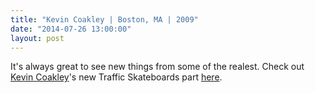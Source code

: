```yaml
---
title: "Kevin Coakley | Boston, MA | 2009"
date: "2014-07-26 13:00:00"
layout: post
---
```


<p>It&#39;s always great to see new things from some of the realest. Check out <a href="http://www.thrashermagazine.com/articles/videos/kevin-coakleys-traffic-part/">Kevin Coakley</a>&#39;s new Traffic Skateboards part <a href="http://www.thrashermagazine.com/articles/videos/kevin-coakleys-traffic-part/">here</a>.&nbsp;</p>

<p><a href="http://www.thrashermagazine.com/articles/videos/kevin-coakleys-traffic-part/"><img alt="" data-rich-file-id="61" src="http://s3.amazonaws.com/caste-server-production/rich/rich_files/rich_files/61/blog/coakley-portrait.jpg" /></a></p>


